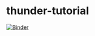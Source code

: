 # thunder-tutorial
[![Binder](http://mybinder.org/badge.svg)](http://mybinder.org/repo/jwittenbach/thunder-tutorial)
